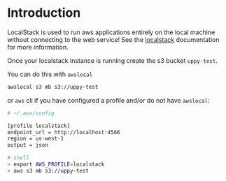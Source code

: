 # Introduction

LocalStack is used to run aws applications entirely on the local machine without connecting to the web service! See the [localstack](https://github.com/localstack/localstack) documentation for more information.

Once your localstack instance is running create the s3 bucket `uppy-test`.

You can do this with `awslocal`

```bash
awslocal s3 mb s3://uppy-test
```

or `aws` cli if you have configured a profile and/or do not have `awslocal`:

```bash
# ~/.aws/config

[profile localstack]
endpoint_url = http://localhost:4566
region = us-west-1
output = json
```

```bash
# shell
> export AWS_PROFILE=localstack
> aws s3 mb s3://uppy-test
```
